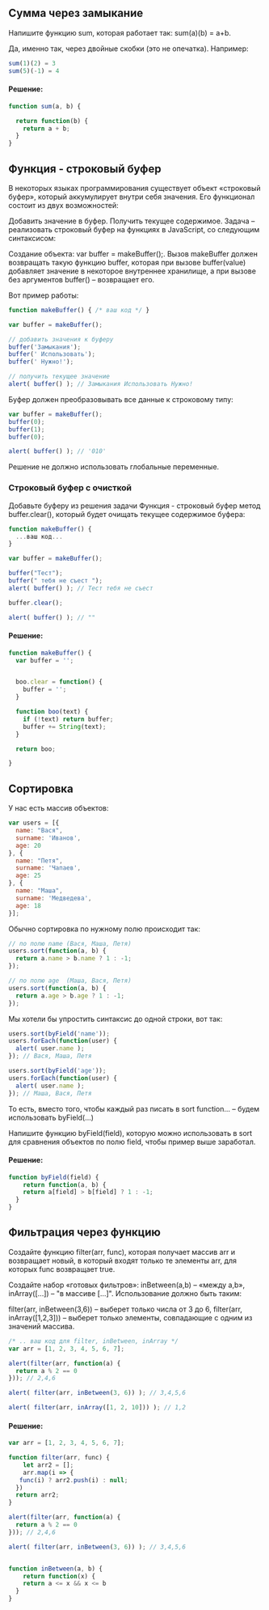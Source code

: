 ## Сумма через замыкание

Напишите функцию sum, которая работает так: sum(a)(b) = a+b.

Да, именно так, через двойные скобки (это не опечатка). Например:

```javascript
sum(1)(2) = 3
sum(5)(-1) = 4
```

#### Решение:

```javascript
function sum(a, b) {

  return function(b) {
  	return a + b;
  }
}
```

## Функция - строковый буфер

В некоторых языках программирования существует объект «строковый буфер», который аккумулирует внутри себя значения. Его функционал состоит из двух возможностей:

Добавить значение в буфер.
Получить текущее содержимое.
Задача – реализовать строковый буфер на функциях в JavaScript, со следующим синтаксисом:

Создание объекта: var buffer = makeBuffer();.
Вызов makeBuffer должен возвращать такую функцию buffer, которая при вызове buffer(value) добавляет значение в некоторое внутреннее хранилище, а при вызове без аргументов buffer() – возвращает его.

Вот пример работы:

```javascript
function makeBuffer() { /* ваш код */ }

var buffer = makeBuffer();

// добавить значения к буферу
buffer('Замыкания');
buffer(' Использовать');
buffer(' Нужно!');

// получить текущее значение
alert( buffer() ); // Замыкания Использовать Нужно!
```

Буфер должен преобразовывать все данные к строковому типу:

```javascript
var buffer = makeBuffer();
buffer(0);
buffer(1);
buffer(0);

alert( buffer() ); // '010'
```

Решение не должно использовать глобальные переменные.

### Строковый буфер с очисткой

Добавьте буферу из решения задачи Функция - строковый буфер метод buffer.clear(), который будет очищать текущее содержимое буфера:

```javascript
function makeBuffer() {
  ...ваш код...
}

var buffer = makeBuffer();

buffer("Тест");
buffer(" тебя не съест ");
alert( buffer() ); // Тест тебя не съест

buffer.clear();

alert( buffer() ); // ""
```

#### Решение:

```javascript
function makeBuffer() {
  var buffer = '';


  boo.clear = function() {
  	buffer = '';
  }

  function boo(text) {
  	if (!text) return buffer;
  	buffer += String(text);
  }

  return boo;

}
```

## Сортировка

У нас есть массив объектов:

```javascript
var users = [{
  name: "Вася",
  surname: 'Иванов',
  age: 20
}, {
  name: "Петя",
  surname: 'Чапаев',
  age: 25
}, {
  name: "Маша",
  surname: 'Медведева',
  age: 18
}];
```

Обычно сортировка по нужному полю происходит так:

```javascript
// по полю name (Вася, Маша, Петя)
users.sort(function(a, b) {
  return a.name > b.name ? 1 : -1;
});

// по полю age  (Маша, Вася, Петя)
users.sort(function(a, b) {
  return a.age > b.age ? 1 : -1;
});
```

Мы хотели бы упростить синтаксис до одной строки, вот так:

```javascript
users.sort(byField('name'));
users.forEach(function(user) {
  alert( user.name );
}); // Вася, Маша, Петя

users.sort(byField('age'));
users.forEach(function(user) {
  alert( user.name );
}); // Маша, Вася, Петя
```

То есть, вместо того, чтобы каждый раз писать в sort function... – будем использовать byField(...)

Напишите функцию byField(field), которую можно использовать в sort для сравнения объектов по полю field, чтобы пример выше заработал.

#### Решение:

```javascript
function byField(field) {
	return function(a, b) {
  	return a[field] > b[field] ? 1 : -1;
  }
}
```

## Фильтрация через функцию

Создайте функцию filter(arr, func), которая получает массив arr и возвращает новый, в который входят только те элементы arr, для которых func возвращает true.

Создайте набор «готовых фильтров»: inBetween(a,b) – «между a,b», inArray([...]) – "в массиве [...]". Использование должно быть таким:

filter(arr, inBetween(3,6)) – выберет только числа от 3 до 6,
filter(arr, inArray([1,2,3])) – выберет только элементы, совпадающие с одним из значений массива.

```javascript
/* .. ваш код для filter, inBetween, inArray */
var arr = [1, 2, 3, 4, 5, 6, 7];

alert(filter(arr, function(a) {
  return a % 2 == 0
})); // 2,4,6

alert( filter(arr, inBetween(3, 6)) ); // 3,4,5,6

alert( filter(arr, inArray([1, 2, 10])) ); // 1,2
```

#### Решение:

```javascript
var arr = [1, 2, 3, 4, 5, 6, 7];

function filter(arr, func) {
	let arr2 = [];
	arr.map(i => {
   func(i) ? arr2.push(i) : null;
  })
  return arr2;
}

alert(filter(arr, function(a) {
  return a % 2 == 0
})); // 2,4,6

alert( filter(arr, inBetween(3, 6)) ); // 3,4,5,6


function inBetween(a, b) {
	return function(x) {
  	return a <= x && x <= b
  }
}
```
